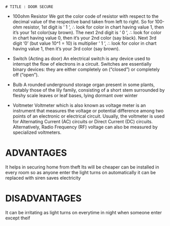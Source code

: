     # TITLE : DOOR SECURE
    
* 100ohm Resistor
We got the color code of resistor with respect to the decimal value of the respective band taken from left to right.
So for 100-ohm resistor, 1st digit is ‘ 1 ‘, ∴ look for color in chart having value 1, then it’s your 1st color(say brown). The next 2nd digit is ‘ 0 ‘, ∴ look for color in chart having value 0, then it’s your 2nd color (say black). Next 3rd digit ‘0’ (but value 10^1 = 10) is multiplier  ‘ 1 ‘, ∴ look for color in chart having value 1, then it’s your 3rd color (say brown).

* Switch (Acting as door)
An electrical switch is any device used to interrupt the flow of electrons in a circuit. Switches are essentially binary devices: they are either completely on (“closed”) or completely off (“open”).

* Bulb
A rounded underground storage organ present in some plants, notably those of the lily family, consisting of a short stem surrounded by fleshy scale leaves or leaf bases, lying dormant over winter

* Voltmeter
Voltmeter which is also known as voltage meter is an instrument that measures the voltage or potential difference among two points of an electronic or electrical circuit. Usually, the voltmeter is used for Alternating Current (AC) circuits or Direct Current (DC) circuits. Alternatively, Radio Frequency (RF) voltage can also be measured by specialized voltmeters.

# ADVANTAGES 
It helps in securing home from theft
Its will be cheaper
can be installed in every room so as anyone enter the light turns on automatically
it can be replaced with siren
saves electricity

# DISADVANTAGES
It can be irritating as light turns on everytime in night when someone enter except theif
